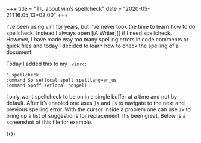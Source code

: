 +++
title = "TIL about vim’s spellcheck"
date = "2020-05-21T16:05:13+02:00"
+++

I’ve been using vim for years, but I’ve never took the time to learn how to do spellcheck. Instead I always open [iA Writer][] if I need spellcheck. However, I have made way too many spelling errors in code comments or quick files and today I decided to learn how to check the spelling of a document.

Today I added this to my `.vimrc`:

```vim
" spellcheck
command Sp setlocal spell spelllang=en_us
command Spoff setlocal nospell
```

I only want spellcheck to be on in a single buffer at a time and not by default. After it’s enabled one uses `]s` and `[s` to navigate to the next and previous spelling error. With the cursor inside a problem one can use `z=` to bring up a list of suggestions for replacement. It’s been great. Below is a screenshot of this file for example.

{{<fig
  src="screenshot@2x.png"
  alt="Screenshot of this document in vim with spellcheck turned on" />}}
